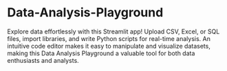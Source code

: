 # Data-Analysis-Playground
Explore data effortlessly with this Streamlit app! Upload CSV, Excel, or SQL files, import libraries, and write Python scripts for real-time analysis. An intuitive code editor makes it easy to manipulate and visualize datasets, making this Data Analysis Playground a valuable tool for both data enthusiasts and analysts.
